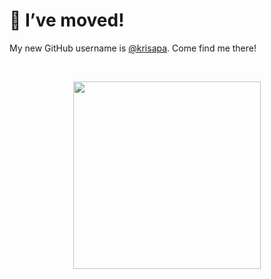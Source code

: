# 🚚 I’ve moved!

My new GitHub username is [@krisapa](https://github.com/krisapa). Come find me there!

<br/>

<p align="center">
  <a href="https://github.com/krisapa">
    <img src="moving.gif" width="300"/>
  </a>
</p>

